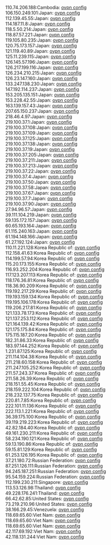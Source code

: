 110.74.206.188:Cambodia: [ovpn config](vpn/110_74_206_188.ovpn)  
106.150.249.101:Japan: [ovpn config](vpn/106_150_249_101.ovpn)  
112.139.45.55:Japan: [ovpn config](vpn/112_139_45_55.ovpn)  
114.187.11.8:Japan: [ovpn config](vpn/114_187_11_8.ovpn)  
118.5.50.214:Japan: [ovpn config](vpn/118_5_50_214.ovpn)  
118.87.57.221:Japan: [ovpn config](vpn/118_87_57_221.ovpn)  
119.105.80.235:Japan: [ovpn config](vpn/119_105_80_235.ovpn)  
120.75.173.157:Japan: [ovpn config](vpn/120_75_173_157.ovpn)  
121.119.40.89:Japan: [ovpn config](vpn/121_119_40_89.ovpn)  
125.11.239.115:Japan: [ovpn config](vpn/125_11_239_115.ovpn)  
126.145.57.196:Japan: [ovpn config](vpn/126_145_57_196.ovpn)  
126.217.199.116:Japan: [ovpn config](vpn/126_217_199_116.ovpn)  
126.234.210.215:Japan: [ovpn config](vpn/126_234_210_215.ovpn)  
126.23.147.160:Japan: [ovpn config](vpn/126_23_147_160.ovpn)  
133.247.138.230:Japan: [ovpn config](vpn/133_247_138_230.ovpn)  
147.192.114.237:Japan: [ovpn config](vpn/147_192_114_237.ovpn)  
153.205.135.151:Japan: [ovpn config](vpn/153_205_135_151.ovpn)  
153.228.42.55:Japan: [ovpn config](vpn/153_228_42_55.ovpn)  
163.139.157.43:Japan: [ovpn config](vpn/163_139_157_43.ovpn)  
207.65.150.237:Japan: [ovpn config](vpn/207_65_150_237.ovpn)  
218.46.4.97:Japan: [ovpn config](vpn/218_46_4_97.ovpn)  
219.100.37.1:Japan: [ovpn config](vpn/219_100_37_1.ovpn)  
219.100.37.108:Japan: [ovpn config](vpn/219_100_37_108.ovpn)  
219.100.37.109:Japan: [ovpn config](vpn/219_100_37_109.ovpn)  
219.100.37.125:Japan: [ovpn config](vpn/219_100_37_125.ovpn)  
219.100.37.138:Japan: [ovpn config](vpn/219_100_37_138.ovpn)  
219.100.37.19:Japan: [ovpn config](vpn/219_100_37_19.ovpn)  
219.100.37.205:Japan: [ovpn config](vpn/219_100_37_205.ovpn)  
219.100.37.211:Japan: [ovpn config](vpn/219_100_37_211.ovpn)  
219.100.37.213:Japan: [ovpn config](vpn/219_100_37_213.ovpn)  
219.100.37.22:Japan: [ovpn config](vpn/219_100_37_22.ovpn)  
219.100.37.4:Japan: [ovpn config](vpn/219_100_37_4.ovpn)  
219.100.37.50:Japan: [ovpn config](vpn/219_100_37_50.ovpn)  
219.100.37.58:Japan: [ovpn config](vpn/219_100_37_58.ovpn)  
219.100.37.67:Japan: [ovpn config](vpn/219_100_37_67.ovpn)  
219.100.37.7:Japan: [ovpn config](vpn/219_100_37_7.ovpn)  
219.100.37.90:Japan: [ovpn config](vpn/219_100_37_90.ovpn)  
27.94.96.57:Japan: [ovpn config](vpn/27_94_96_57.ovpn)  
39.111.104.219:Japan: [ovpn config](vpn/39_111_104_219.ovpn)  
59.135.172.157:Japan: [ovpn config](vpn/59_135_172_157.ovpn)  
60.65.193.164:Japan: [ovpn config](vpn/60_65_193_164.ovpn)  
61.115.240.163:Japan: [ovpn config](vpn/61_115_240_163.ovpn)  
61.194.148.166:Japan: [ovpn config](vpn/61_194_148_166.ovpn)  
61.27.192.124:Japan: [ovpn config](vpn/61_27_192_124.ovpn)  
110.11.221.128:Korea Republic of: [ovpn config](vpn/110_11_221_128.ovpn)  
112.158.41.63:Korea Republic of: [ovpn config](vpn/112_158_41_63.ovpn)  
114.199.57.94:Korea Republic of: [ovpn config](vpn/114_199_57_94.ovpn)  
115.20.173.155:Korea Republic of: [ovpn config](vpn/115_20_173_155.ovpn)  
116.93.252.204:Korea Republic of: [ovpn config](vpn/116_93_252_204.ovpn)  
117.123.207.113:Korea Republic of: [ovpn config](vpn/117_123_207_113.ovpn)  
118.176.36.81:Korea Republic of: [ovpn config](vpn/118_176_36_81.ovpn)  
118.36.90.209:Korea Republic of: [ovpn config](vpn/118_36_90_209.ovpn)  
119.192.217.29:Korea Republic of: [ovpn config](vpn/119_192_217_29.ovpn)  
119.193.159.134:Korea Republic of: [ovpn config](vpn/119_193_159_134.ovpn)  
119.195.106.178:Korea Republic of: [ovpn config](vpn/119_195_106_178.ovpn)  
119.206.217.81:Korea Republic of: [ovpn config](vpn/119_206_217_81.ovpn)  
121.133.78.173:Korea Republic of: [ovpn config](vpn/121_133_78_173.ovpn)  
121.137.253.112:Korea Republic of: [ovpn config](vpn/121_137_253_112.ovpn)  
121.164.139.42:Korea Republic of: [ovpn config](vpn/121_164_139_42.ovpn)  
121.175.175.84:Korea Republic of: [ovpn config](vpn/121_175_175_84.ovpn)  
175.115.187.20:Korea Republic of: [ovpn config](vpn/175_115_187_20.ovpn)  
182.31.86.33:Korea Republic of: [ovpn config](vpn/182_31_86_33.ovpn)  
183.97.144.252:Korea Republic of: [ovpn config](vpn/183_97_144_252.ovpn)  
1.231.87.125:Korea Republic of: [ovpn config](vpn/1_231_87_125.ovpn)  
211.114.104.38:Korea Republic of: [ovpn config](vpn/211_114_104_38.ovpn)  
211.218.60.158:Korea Republic of: [ovpn config](vpn/211_218_60_158.ovpn)  
211.247.105.252:Korea Republic of: [ovpn config](vpn/211_247_105_252.ovpn)  
211.57.243.37:Korea Republic of: [ovpn config](vpn/211_57_243_37.ovpn)  
211.58.26.39:Korea Republic of: [ovpn config](vpn/211_58_26_39.ovpn)  
218.151.55.45:Korea Republic of: [ovpn config](vpn/218_151_55_45.ovpn)  
218.159.222.104:Korea Republic of: [ovpn config](vpn/218_159_222_104.ovpn)  
218.232.137.75:Korea Republic of: [ovpn config](vpn/218_232_137_75.ovpn)  
220.81.7.85:Korea Republic of: [ovpn config](vpn/220_81_7_85.ovpn)  
222.101.11.136:Korea Republic of: [ovpn config](vpn/222_101_11_136.ovpn)  
222.113.1.221:Korea Republic of: [ovpn config](vpn/222_113_1_221.ovpn)  
36.39.175.100:Korea Republic of: [ovpn config](vpn/36_39_175_100.ovpn)  
39.119.219.223:Korea Republic of: [ovpn config](vpn/39_119_219_223.ovpn)  
42.82.184.40:Korea Republic of: [ovpn config](vpn/42_82_184_40.ovpn)  
49.161.230.211:Korea Republic of: [ovpn config](vpn/49_161_230_211.ovpn)  
58.234.190.121:Korea Republic of: [ovpn config](vpn/58_234_190_121.ovpn)  
59.13.190.86:Korea Republic of: [ovpn config](vpn/59_13_190_86.ovpn)  
59.15.81.129:Korea Republic of: [ovpn config](vpn/59_15_81_129.ovpn)  
61.253.126.195:Korea Republic of: [ovpn config](vpn/61_253_126_195.ovpn)  
37.21.180.72:Russian Federation: [ovpn config](vpn/37_21_180_72.ovpn)  
87.251.126.111:Russian Federation: [ovpn config](vpn/87_251_126_111.ovpn)  
94.245.187.251:Russian Federation: [ovpn config](vpn/94_245_187_251.ovpn)  
95.54.159.224:Russian Federation: [ovpn config](vpn/95_54_159_224.ovpn)  
112.199.230.211:Singapore: [ovpn config](vpn/112_199_230_211.ovpn)  
113.53.126.98:Thailand: [ovpn config](vpn/113_53_126_98.ovpn)  
49.228.176.241:Thailand: [ovpn config](vpn/49_228_176_241.ovpn)  
66.42.62.85:United States: [ovpn config](vpn/66_42_62_85.ovpn)  
73.219.210.96:United States: [ovpn config](vpn/73_219_210_96.ovpn)  
38.166.29.45:Venezuela: [ovpn config](vpn/38_166_29_45.ovpn)  
118.69.65.60:Viet Nam: [ovpn config](vpn/118_69_65_60.ovpn)  
118.69.65.60:Viet Nam: [ovpn config](vpn/118_69_65_60.ovpn)  
118.69.65.60:Viet Nam: [ovpn config](vpn/118_69_65_60.ovpn)  
42.117.69.192:Viet Nam: [ovpn config](vpn/42_117_69_192.ovpn)  
42.118.131.244:Viet Nam: [ovpn config](vpn/42_118_131_244.ovpn)  

